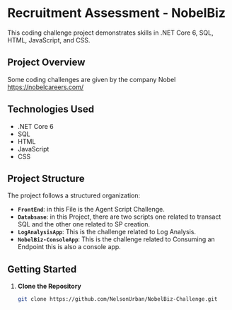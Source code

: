 # Recruitment Assessment - NobelBiz

This coding challenge project demonstrates skills in .NET Core 6, SQL, HTML, JavaScript, and CSS. 

## Project Overview

Some coding challenges are given by the company Nobel https://nobelcareers.com/

## Technologies Used

- .NET Core 6
- SQL
- HTML
- JavaScript
- CSS

## Project Structure

The project follows a structured organization:

- **`FrontEnd`**:  in this File is the Agent Script Challenge.
- **`Databsase`**:  in this Project, there are two scripts one related to transact SQL and the other one related to SP creation.
- **`LogAnalysisApp`**:  This is the challenge related to Log Analysis.
- **`NobelBiz-ConsoleApp`**:  This is the challenge related to Consuming an Endpoint this is also a console app. 

## Getting Started

1. **Clone the Repository**

   ```bash
   git clone https://github.com/NelsonUrban/NobelBiz-Challenge.git

